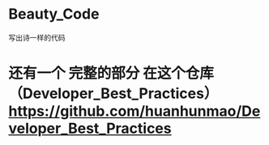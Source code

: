 # Beauty_Code
写出诗一样的代码

# 还有一个 完整的部分 在这个仓库（Developer_Best_Practices） https://github.com/huanhunmao/Developer_Best_Practices